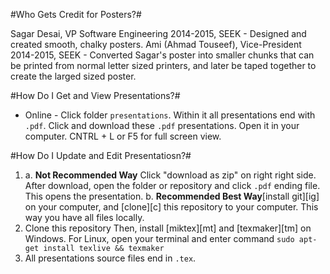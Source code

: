 #Who Gets Credit for Posters?#

Sagar Desai, VP Software Engineering 2014-2015, SEEK - Designed and created smooth, chalky posters.
Ami (Ahmad Touseef), Vice-President 2014-2015, SEEK - Converted Sagar's poster into smaller chunks that can be printed from normal letter sized printers, and later be taped together to create the larged sized poster.

#How Do I Get and View Presentations?#
* Online - Click folder `presentations`. Within it all presentations end with `.pdf`. Click and download these `.pdf` presentations. Open it in your computer. CNTRL + L or F5 for full screen view.

#How Do I Update and Edit Presentatiosn?#

1.
	a. **Not Recommended Way** Click "download as zip" on right right side. After download, open the folder or repository and click `.pdf` ending file. This opens the presentation.
	b. **Recommended Best Way**[install git][ig] on your computer, and [clone][c] this repository to your computer. This way you have all files locally.
1. Clone this repository  Then, install [miktex][mt] and [texmaker][tm] on Windows. For Linux, open your terminal and enter command ```sudo apt-get install texlive && texmaker```
2.  All presentations source files end in `.tex`. 
